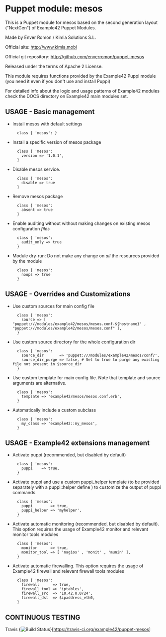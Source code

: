 # Puppet module: mesos

This is a Puppet module for mesos based on the second generation layout ("NextGen") of Example42 Puppet Modules.

Made by Enver Romon / Kimia Solutions S.L.

Official site: http://www.kimia.mobi

Official git repository: http://github.com/enverromon/puppet-mesos

Released under the terms of Apache 2 License.

This module requires functions provided by the Example42 Puppi module (you need it even if you don't use and install Puppi)

For detailed info about the logic and usage patterns of Example42 modules check the DOCS directory on Example42 main modules set.


## USAGE - Basic management

* Install mesos with default settings

        class { 'mesos': }

* Install a specific version of mesos package

        class { 'mesos':
          version => '1.0.1',
        }

* Disable mesos service.

        class { 'mesos':
          disable => true
        }

* Remove mesos package

        class { 'mesos':
          absent => true
        }

* Enable auditing without without making changes on existing mesos configuration *files*

        class { 'mesos':
          audit_only => true
        }

* Module dry-run: Do not make any change on *all* the resources provided by the module

        class { 'mesos':
          noops => true
        }


## USAGE - Overrides and Customizations
* Use custom sources for main config file

        class { 'mesos':
          source => [ "puppet:///modules/example42/mesos/mesos.conf-${hostname}" , "puppet:///modules/example42/mesos/mesos.conf" ],
        }


* Use custom source directory for the whole configuration dir

        class { 'mesos':
          source_dir       => 'puppet:///modules/example42/mesos/conf/',
          source_dir_purge => false, # Set to true to purge any existing file not present in $source_dir
        }

* Use custom template for main config file. Note that template and source arguments are alternative.

        class { 'mesos':
          template => 'example42/mesos/mesos.conf.erb',
        }

* Automatically include a custom subclass

        class { 'mesos':
          my_class => 'example42::my_mesos',
        }


## USAGE - Example42 extensions management
* Activate puppi (recommended, but disabled by default)

        class { 'mesos':
          puppi    => true,
        }

* Activate puppi and use a custom puppi_helper template (to be provided separately with a puppi::helper define ) to customize the output of puppi commands

        class { 'mesos':
          puppi        => true,
          puppi_helper => 'myhelper',
        }

* Activate automatic monitoring (recommended, but disabled by default). This option requires the usage of Example42 monitor and relevant monitor tools modules

        class { 'mesos':
          monitor      => true,
          monitor_tool => [ 'nagios' , 'monit' , 'munin' ],
        }

* Activate automatic firewalling. This option requires the usage of Example42 firewall and relevant firewall tools modules

        class { 'mesos':
          firewall      => true,
          firewall_tool => 'iptables',
          firewall_src  => '10.42.0.0/24',
          firewall_dst  => $ipaddress_eth0,
        }


## CONTINUOUS TESTING

Travis {<img src="https://travis-ci.org/example42/puppet-mesos.png?branch=master" alt="Build Status" />}[https://travis-ci.org/example42/puppet-mesos]
